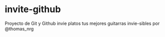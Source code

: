 # invite-github
Proyecto de Git y Github invie platos
tus mejores guitarras invie-sibles por @thomas_nrg
